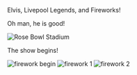 Elvis, Livepool Legends, and Fireworks!

Oh man, he is good!

<img src="http://localhost:3000/assets/img/the_band.JPG" alt="Rose Bowl Stadium" class="pure-u-1 pure-u-md-1-2"/>

The show begins!

<img src="http://localhost:3000/assets/img/july_4th_firework.JPG" alt="firework begin" class="pure-u-1 pure-u-md-1-2"/>

<img src="http://localhost:3000/assets/img/firework1.JPG" alt="firework 1" class="pure-u-1 pure-u-md-1-2"/>

<img src="http://localhost:3000/assets/img/firework2.JPG" alt="firework 2" class="pure-u-1 pure-u-md-1-2"/>

